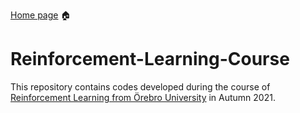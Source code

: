 [Home page](https://github.com/Db-Lau/Reinforcement-Learning-Course) :house:

# Reinforcement-Learning-Course
This repository contains codes developed during the course of [Reinforcement Learning from Örebro University](https://www.oru.se/utbildning/kurser/kurs/reinforcement-learning-del-1-dt707a) in Autumn 2021.